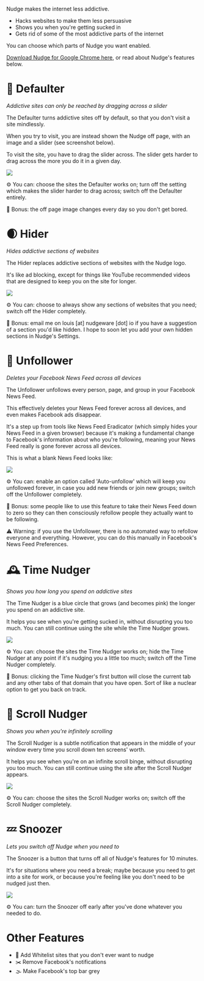 Nudge makes the internet less addictive.

- Hacks websites to make them less persuasive
- Shows you when you're getting sucked in
- Gets rid of some of the most addictive parts of the internet

You can choose which parts of Nudge you want enabled.

[Download Nudge for Google Chrome here](https://bit.ly/2q7VE0K), or read about Nudge's features below.

# 🚷 Defaulter

*Addictive sites can only be reached by dragging across a slider*

The Defaulter turns addictive sites off by default, so that you don't visit a site mindlessly.

When you try to visit, you are instead shown the Nudge off page, with an image and a slider (see screenshot below).

To visit the site, you have to drag the slider across. The slider gets harder to drag across the more you do it in a given day.

![](docs/img/defaulter.gif)

⚙️ You can: choose the sites the Defaulter works on; turn off the setting which makes the slider harder to drag across; switch off the Defaulter entirely.

💎 Bonus: the off page image changes every day so you don't get bored.

# 🌒 Hider

*Hides addictive sections of websites*

The Hider replaces addictive sections of websites with the Nudge logo.

It's like ad blocking, except for things like YouTube recommended videos that are designed to keep you on the site for longer.

![](docs/img/hider.gif)

⚙️ You can: choose to always show any sections of websites that you need; switch off the Hider completely.

💎 Bonus: email me on louis [at] nudgeware [dot] io if you have a suggestion of a section you'd like hidden. I hope to soon let you add your own hidden sections in Nudge's Settings.

# 👋 Unfollower

*Deletes your Facebook News Feed across all devices*

The Unfollower unfollows every person, page, and group in your Facebook News Feed.

This effectively deletes your News Feed forever across all devices, and even makes Facebook ads disappear.

It's a step up from tools like News Feed Eradicator (which simply hides your News Feed in a given browser) because it's making a fundamental change to Facebook's information about who you're following, meaning your News Feed really is gone forever across all devices.

This is what a blank News Feed looks like:

![](docs/img/unfollower.png)

⚙️ You can: enable an option called 'Auto-unfollow' which will keep you unfollowed forever, in case you add new friends or join new groups; switch off the Unfollower completely.

💎 Bonus: some people like to use this feature to take their News Feed down to zero so they can then consciously refollow people they actually want to be following.

⚠️ Warning: if you use the Unfollower, there is no automated way to refollow everyone and everything. However, you can do this manually in Facebook's News Feed Preferences.

# 🕰 Time Nudger

*Shows you how long you spend on addictive sites*

The Time Nudger is a blue circle that grows (and becomes pink) the longer you spend on an addictive site.

It helps you see when you're getting sucked in, without disrupting you too much. You can still continue using the site while the Time Nudger grows.

![](docs/img/timenudger.png)

⚙️ You can: choose the sites the Time Nudger works on; hide the Time Nudger at any point if it's nudging you a little too much; switch off the Time Nudger completely.

💎 Bonus: clicking the Time Nudger's first button will close the current tab and any other tabs of that domain that you have open. Sort of like a nuclear option to get you back on track.

# 🧻 Scroll Nudger

*Shows you when you're infinitely scrolling*

The Scroll Nudger is a subtle notification that appears in the middle of your window every time you scroll down ten screens' worth.

It helps you see when you're on an infinite scroll binge, without disrupting you too much. You can still continue using the site after the Scroll Nudger appears.

![](docs/img/scrollnudger.gif)

⚙️ You can: choose the sites the Scroll Nudger works on; switch off the Scroll Nudger completely.

# 💤 Snoozer

*Lets you switch off Nudge when you need to*

The Snoozer is a button that turns off all of Nudge's features for 10 minutes.

It's for situations where you need a break; maybe because you need to get into a site for work, or because you're feeling like you don't need to be nudged just then.

![](docs/img/snoozer.png)

⚙️ You can: turn the Snoozer off early after you've done whatever you needed to do.

# Other Features

- 🌼 Add Whitelist sites that you don't ever want to nudge
- ✂️ Remove Facebook's notifications
- 🌫️ Make Facebook's top bar grey
